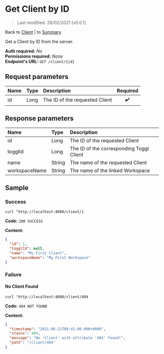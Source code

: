 # Get Client by ID

> Last modified: 26/02/2021 (v0.0.1)

Back to [Client](../Client.md) | to [Summary](../../README.md)

Get a Client by ID from the server.

**Auth required:** _No_  
**Permissions required:** _None_  
**Endpoint's URL:** `GET /client/{id}`

## Request parameters

| Name | Type | Description | Required |
|:--|:--|:--|:--:|
| id | Long | The ID of the requested Client | ✔️ |

## Response parameters

| Name | Type | Description |
|:--|:--|:--|
| id | Long | The ID of the requested Client |
| togglId | Long | The ID of the corresponding Toggl Client |
| name | String | The name of the requested Client |
| workspaceName | String | The name of the linked Workspace |

## Sample

### Success

```shell
curl "http://localhost:8080/client/1
```

**Code:** `200 SUCCESS`

**Content:**

```json
{
  "id": 1,
  "togglId": null,
  "name": "My First Client",
  "workspaceName": "My First Workspace"
}
```

### Failure

#### No Client Found

```shell
curl "http://localhost:8080/client/404
```

**Code:** `404 NOT FOUND`

**Content:**

```json
{
  "timestamp": "2021-06-21T09:41:00.000+0000",
  "status": 404,
  "message": "No 'Client' with attribute '404' found!",
  "path": "/client/404"
}
```